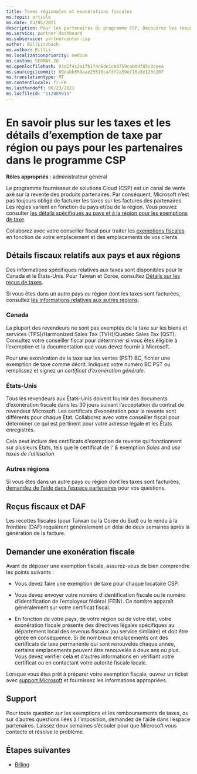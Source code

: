 ```yaml
---
title: Taxes régionales et exonérations fiscales
ms.topic: article
ms.date: 03/05/2021
description: Pour les partenaires du programme CSP, Découvrez les responsabilités fiscales par région, comment envoyer des exemptions de taxe pour les ventes de fournisseurs de solutions et comment obtenir un support technique pour les questions fiscales.
ms.service: partner-dashboard
ms.subservice: partnercenter-csp
author: BillLinzbach
ms.author: BillLi
ms.localizationpriority: medium
ms.custom: SEOMAY.20
ms.openlocfilehash: 93d2f4c2a1fb1f4c6de1cb8759cab0df85c3ceea
ms.sourcegitcommit: 09eabb559aae25518caf3f2a59ef16a3e123c207
ms.translationtype: MT
ms.contentlocale: fr-FR
ms.lasthandoff: 06/23/2021
ms.locfileid: "112489915"
---
```

# <a name="read-about-taxes-and-tax-exemption-details-by-region-or-country-for-partners-in-the-csp-program"></a>En savoir plus sur les taxes et les détails d’exemption de taxe par région ou pays pour les partenaires dans le programme CSP

**Rôles appropriés** : administrateur général

Le programme fournisseur de solutions Cloud (CSP) est un canal de vente axé sur la revente des produits partenaires. Par conséquent, Microsoft n’est pas toujours obligé de facturer les taxes sur les factures des partenaires. Les règles varient en fonction du pays et/ou de la région. Vous pouvez consulter [les détails spécifiques au pays et à la région pour les exemptions de taxe](#country-and-region-tax-details).

Collaborez avec votre conseiller fiscal pour traiter les [exemptions fiscales](#file-a-tax-exemption) en fonction de votre emplacement et des emplacements de vos clients.

## <a name="country-and-region-tax-details"></a>Détails fiscaux relatifs aux pays et aux régions

Des informations spécifiques relatives aux taxes sont disponibles pour le Canada et le États-Unis. Pour Taïwan et Corée, consultez [Détails sur les reçus de taxes](#tax-receipts-and-daf).

Si vous êtes dans un autre pays ou région dont les taxes sont facturées, consultez [les informations relatives aux autres régions](#other-regions).


### <a name="canada"></a>Canada

La plupart des revendeurs ne sont pas exemptés de la taxe sur les biens et services (TPS)/Harmonized Sales Tax (TVH)/Quebec Sales Tax (QST). Consultez votre conseiller fiscal pour déterminer si vous êtes éligible à l’exemption et la documentation que vous devez fournir à Microsoft.

Pour une exonération de la taxe sur les ventes (PST) BC, fichier une exemption de taxe comme décrit. Indiquez votre numéro BC&nbsp;PST ou remplissez et signez un *certificat d’exonération générale*.

### <a name="united-states"></a>États-Unis

Tous les revendeurs aux États-Unis doivent fournir des documents d’exonération fiscale dans les 30&nbsp;jours suivant l’acceptation du contrat de revendeur Microsoft. Les certificats d’exonération pour la revente sont différents pour chaque État. Collaborez avec votre conseiller fiscal pour déterminer ce qui est pertinent pour votre adresse légale et les États enregistrés.

Cela peut inclure des certificats d’exemption de revente qui fonctionnent sur plusieurs États, tels que le certificat de l' *&* exemption *Sales* and *use taxes de l’utilisation*

### <a name="other-regions"></a>Autres régions

Si vous êtes dans un autre pays ou région dont les taxes sont facturées, [demandez de l’aide dans l’espace partenaires](#support) pour vos questions.

## <a name="tax-receipts-and-daf"></a>Reçus fiscaux et DAF

Les recettes fiscales (pour Taïwan ou la Corée du Sud) ou le rendu à la frontière (DAF) requièrent généralement un délai de deux&nbsp;semaines après la génération de la facture.

## <a name="file-a-tax-exemption"></a>Demander une exonération fiscale

Avant de déposer une exemption fiscale, assurez-vous de bien comprendre les points suivants :

- Vous devez faire une exemption de taxe pour chaque locataire CSP.

- Vous devez envoyer votre numéro d’identification fiscale ou le numéro d’identification de l’employeur fédéral (FEIN). Ce nombre apparaît généralement sur votre certificat fiscal.

- En fonction de votre pays, de votre région ou de votre état, votre exonération fiscale présente des directives légales spécifiques au département local des revenus fiscaux (ou service similaire) et doit être gérée en conséquence. Si de nombreux emplacements ont des certificats de taxe permanente qui sont renouvelés chaque année, certains emplacements peuvent être renouvelés à deux ans ou plus. Vous devez vérifier cela et d’autres informations en vérifiant votre certificat ou en contactant votre autorité fiscale locale.

Lorsque vous êtes prêt à préparer votre exemption fiscale, ouvrez un ticket avec [support Microsoft](https://partner.microsoft.com/dashboard/support/csp/servicerequests/create?stage=2&topicid=92930319-ced6-c18b-d7a6-d62b22d60aa5) et fournissez les informations appropriées.

## <a name="support"></a>Support

Pour toute question sur les exemptions et les remboursements de taxes, ou sur d’autres questions liées à l’imposition, demandez de l’aide dans l’espace partenaires. Laissez deux&nbsp;semaines s’écouler pour que Microsoft vous contacte et résolve le problème.

## <a name="next-steps"></a>Étapes suivantes

- [Billing](billing.md)
